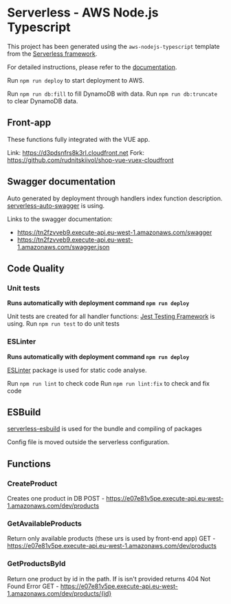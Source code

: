 # Serverless - AWS Node.js Typescript

This project has been generated using the `aws-nodejs-typescript` template from the [Serverless framework](https://www.serverless.com/).

For detailed instructions, please refer to the [documentation](https://www.serverless.com/framework/docs/providers/aws/).

Run `npm run deploy` to start deployment to AWS.

Run `npm run db:fill` to fill DynamoDB with data.
Run `npm run db:truncate` to clear DynamoDB  data.

## Front-app

These functions fully integrated with the VUE app.

Link: https://d3pdsnfrs8k3rl.cloudfront.net
Fork: https://github.com/rudnitskiivol/shop-vue-vuex-cloudfront

## Swagger documentation

Auto generated by deployment through handlers index function description.
[serverless-auto-swagger](https://www.npmjs.com/package/serverless-auto-swagger) is using.

Links to the swagger documentation:
- https://tn2fzvveb9.execute-api.eu-west-1.amazonaws.com/swagger
- https://tn2fzvveb9.execute-api.eu-west-1.amazonaws.com/swagger.json

## Code Quality

### Unit tests

**Runs automatically with deployment command `npm run deploy`** 

Unit tests are created for all handler functions:
[Jest Testing Framework](https://www.npmjs.com/package/jest) is using.
Run `npm run test` to do unit tests

### ESLinter

**Runs automatically with deployment command `npm run deploy`**

[ESLinter](https://www.npmjs.com/package/eslint) package is used for static code analyse.

Run `npm run lint` to check code
Run `npm run lint:fix` to check and fix code

## ESBuild

[serverless-esbuild](https://www.npmjs.com/package/serverless-esbuild) is used for the bundle and compiling of packages

Config file is moved outside the serverless configuration.

## Functions

### CreateProduct

Creates one product in DB
POST - https://e07e81v5pe.execute-api.eu-west-1.amazonaws.com/dev/products

### GetAvailableProducts

Return only available products (these urs is used by front-end app)
GET - https://e07e81v5pe.execute-api.eu-west-1.amazonaws.com/dev/products

### GetProductsById

Return one product by id in the path. If is isn't provided returns 404 Not Found Error
GET - https://e07e81v5pe.execute-api.eu-west-1.amazonaws.com/dev/products/{id}